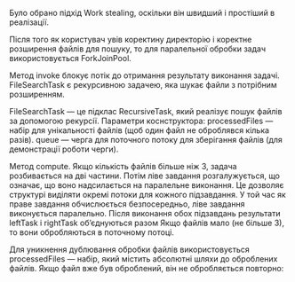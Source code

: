 Було обрано підхід Work stealing, оскільки він швидший і простіший в реалізації. 

Після того як користувач увів коректину директорію і коректне розширення файлів для пошуку, то для паралельної обробки задач використовується ForkJoinPool. 

Метод invoke блокує потік до отримання результату виконання задачі. FileSearchTask є рекурсивною задачею, яка шукає файли з потрібним розширенням.

FileSearchTask — це підклас RecursiveTask<Integer>, який реалізує пошук файлів за допомогою рекурсії. Параметри коснструктора:
processedFiles — набір для унікальності файлів (щоб один файл не оброблявся кілька разів).
queue — черга для поточного потоку для зберігання файлів (для демонстрації роботи черги).

Метод compute. Якщо кількість файлів більше ніж 3, задача розбивається на дві частини. Потім ліве завдання розгалужується, що означає, 
що воно надсилається на паралельне виконання. Це дозволяє структурі виділяти окремі потоки для кожного підзавдання.
У той час як праве завдання обчислюється безпосередньо, ліве завдання виконується паралельно.
Після виконання обох підзавдань результати leftTask і rightTask об’єднуються разом 
Якщо файлів мало (не більше 3), то вони обробляються в поточному потоці. 

Для уникнення дублювання обробки файлів використовується processedFiles — набір, який містить абсолютні шляхи до оброблених файлів. Якщо файл вже був оброблений, він не обробляється повторно:
